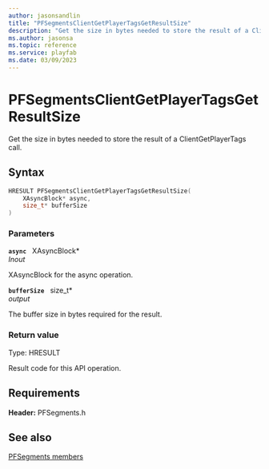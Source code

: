 ```yaml
---
author: jasonsandlin
title: "PFSegmentsClientGetPlayerTagsGetResultSize"
description: "Get the size in bytes needed to store the result of a ClientGetPlayerTags call."
ms.author: jasonsa
ms.topic: reference
ms.service: playfab
ms.date: 03/09/2023
---
```


# PFSegmentsClientGetPlayerTagsGetResultSize  

Get the size in bytes needed to store the result of a ClientGetPlayerTags call.  

## Syntax  
  
```cpp
HRESULT PFSegmentsClientGetPlayerTagsGetResultSize(  
    XAsyncBlock* async,  
    size_t* bufferSize  
)  
```  
  
### Parameters  
  
**`async`** &nbsp; XAsyncBlock*  
*_Inout_*  
  
XAsyncBlock for the async operation.  
  
**`bufferSize`** &nbsp; size_t*  
*output*  
  
The buffer size in bytes required for the result.  
  
  
### Return value
Type: HRESULT
  
Result code for this API operation.
  
  
## Requirements  
  
**Header:** PFSegments.h
  
## See also  
[PFSegments members](../pfsegments_members.md)  

  
  
